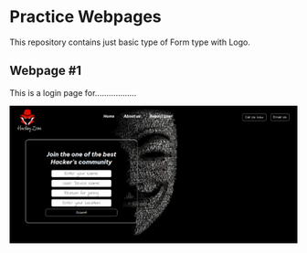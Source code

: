 
# Practice Webpages
This repository contains just basic type of Form type with Logo.



## Webpage #1
This is a login page for..................

![App Screenshot](https://github.com/PRINCE-PRASAD/Practice_Site/blob/main/Hacker_Hangout_Login_Page/images/Web_Output.png?raw=true)

